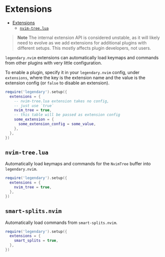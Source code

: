 # Extensions

<!--toc:start-->

- [Extensions](#extensions)
  - [`nvim-tree.lua`](#nvim-treelua)

<!--toc:end-->

> **Note**
> The internal extension API is considered unstable, as it will likely need to evolve as we add
> extensions for additional plugins with different setups. This mostly affects plugin developers,
> not users.

`legendary.nvim` extensions can automatically load keymaps and commands from other plugins with
very little configuration.

To enable a plugin, specify it in your `legendary.nvim` config, under `extensions`, where the key
is the extension name and the value is the extension config (or `false` to disable an extension).

```lua
require('legendary').setup({
  extensions = {
    -- nvim-tree.lua extension takes no config,
    -- just use `true`
    nvim_tree = true,
    -- this table will be passed as extension config
    some_extension = {
      some_extension_config = some_value,
    },
  },
})
```

## `nvim-tree.lua`

Automatically load keymaps and commands for the `NvimTree` buffer into `legendary.nvim`.

```lua
require('legendary').setup({
  extensions = {
    nvim_tree = true,
  },
})
```

## `smart-splits.nvim`

Automatically load commands from `smart-splits.nvim`.

```lua
require('legendary').setup({
  extensions = {
    smart_splits = true,
  },
})
```
